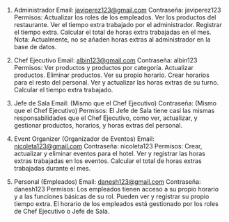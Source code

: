 1. Administrador
   Email: javiperez123@gmail.com
   Contraseña: javiperez123
   Permisos:
   Actualizar los roles de los empleados.
   Ver los productos del restaurante.
   Ver el tiempo extra trabajado por el administrador.
   Registrar el tiempo extra.
   Calcular el total de horas extra trabajadas en el mes.
   Nota: Actualmente, no se añaden horas extras al administrador en la base de datos.

2. Chef Ejecutivo
   Email: albin123@gmail.com
   Contraseña: albin123
   Permisos:
   Ver productos y productos por categoría.
   Actualizar productos.
   Eliminar productos.
   Ver su propio horario.
   Crear horarios para el resto del personal.
   Ver y actualizar las horas extras de su turno.
   Calcular el tiempo extra trabajado.
3. Jefe de Sala
   Email: (Mismo que el Chef Ejecutivo)
   Contraseña: (Mismo que el Chef Ejecutivo)
   Permisos:
   El Jefe de Sala tiene casi las mismas responsabilidades que el Chef Ejecutivo, como ver, actualizar, y gestionar productos, horarios, y horas extras del personal.
4. Event Organizer (Organizador de Eventos)
   Email: nicoleta123@gmail.com
   Contraseña: nicoleta123
   Permisos:
   Crear, actualizar y eliminar eventos para el hotel.
   Ver y registrar las horas extras trabajadas en los eventos.
   Calcular el total de horas extras trabajadas durante el mes.
5. Personal (Empleados)
   Email: danesh123@gmail.com
   Contraseña: danesh123
   Permisos:
   Los empleados tienen acceso a su propio horario y a las funciones básicas de su rol.
   Pueden ver y registrar su propio tiempo extra.
   El horario de los empleados está gestionado por los roles de Chef Ejecutivo o Jefe de Sala.
